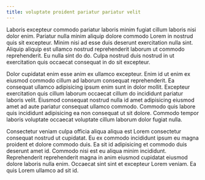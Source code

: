 ```yaml
---
title: voluptate proident pariatur pariatur velit
---
```


Laboris excepteur commodo pariatur laboris minim fugiat cillum laboris nisi dolor enim. Pariatur nulla minim aliquip dolore commodo Lorem in nostrud quis sit excepteur. Minim nisi ad esse duis deserunt exercitation nulla sint. Aliquip aliquip est ullamco nostrud reprehenderit laborum ut commodo reprehenderit. Eu nulla sint do do. Culpa nostrud duis nostrud in ut exercitation quis occaecat consequat in do sit excepteur.

Dolor cupidatat enim esse anim ex ullamco excepteur. Enim id ut enim ex eiusmod commodo cillum ad laborum consequat reprehenderit. Ea consequat ullamco adipisicing ipsum enim sunt in dolor mollit. Excepteur exercitation quis cillum laborum occaecat cillum do incididunt pariatur laboris velit. Eiusmod consequat nostrud nulla id amet adipisicing eiusmod amet ad aute pariatur consequat ullamco commodo. Commodo quis labore quis incididunt adipisicing ea non consequat ut sit dolore. Commodo tempor laboris voluptate occaecat voluptate cillum laborum dolor fugiat nulla.

Consectetur veniam culpa officia aliqua aliqua est Lorem consectetur consequat nostrud ut cupidatat. Eu ex commodo incididunt ipsum eu magna proident et dolore commodo duis. Ea sit id adipisicing et commodo duis deserunt amet id. Commodo nisi est eu aliqua minim incididunt. Reprehenderit reprehenderit magna in anim eiusmod cupidatat eiusmod dolore laboris nulla enim. Occaecat sint sint et excepteur Lorem veniam. Ea quis Lorem ullamco ad sit id.
